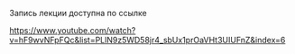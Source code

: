 Запись лекции доступна по ссылке

https://www.youtube.com/watch?v=hF9wvNFpFQc&list=PLlN9z5WD58jr4_sbUx1prOaVHt3UIUFnZ&index=6
